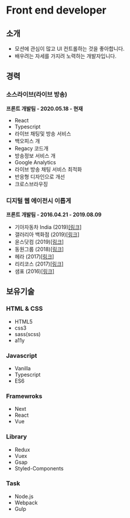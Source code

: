 # Front end developer

## 소개

* 모션에 관심이 많고 UI 컨트롤하는 것을 좋아합니다.
* 배우려는 자세를 가지려 노력하는 개발자입니다.

## 경력

### 소스라이브\(라이브 방송\)

**프론트 개발팀 - 2020.05.18 - 현재**

* React
* Typescript
* 라이브 채팅및 방송 서비스
* 백오피스 개
* Regacy 코드개
* 방송정보 서비스 개
* Google Analytics
* 라이브 방송 채팅 서비스 최적화
* 반응형 디자인으로 개선
* 크로스브라우징

### 디지털 웹 에이전시 이롭게

**프론트 개발팀 - 2016.04.21 - 2019.08.09**

* 기아자동차 India \(2019\)[\[링크\]](https://www.kia.com/in/home.html)
* 갤러리아 백화점 \(2019\)[\[링크\]](https://dept.galleria.co.kr/)
* 윤스닷컴 \(2019\)[\[링크\]](https://www.yoons.com/)
* 동원그룹 \(2018\)[\[링크\]](https://www.dongwon.com/)
* 헤라 \(2017\)[\[링크\]](https://www.hera.com/kr/ko/index.html)
* 리리코스 \(2017\)[\[링크\]](https://www.lirikos.com/kr/ko/)
* 샘표 \(2016\)[\[링크\]](https://www.sempio.com/)

## 보유기술

### HTML & CSS

* HTML5
* css3
* sass\(scss\)
* a11y

### Javascript

* Vanilla
* Typescript
* ES6

### Framewroks

* Next
* React
* Vue

### Library

* Redux
* Vuex
* Gsap
* Styled-Components

### Task

* Node.js
* Webpack
* Gulp

